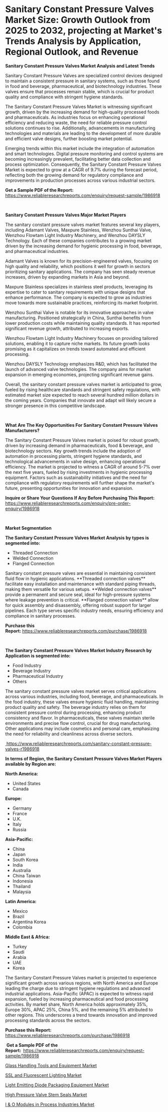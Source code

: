 <p><h1>Sanitary Constant Pressure Valves Market Size: Growth Outlook from 2025 to 2032, projecting at Market's Trends Analysis by Application, Regional Outlook, and Revenue</h1></p><p><strong>Sanitary Constant Pressure Valves Market Analysis and Latest Trends</strong></p>
<p><p>Sanitary Constant Pressure Valves are specialized control devices designed to maintain a consistent pressure in sanitary systems, such as those found in food and beverage, pharmaceutical, and biotechnology industries. These valves ensure that processes remain stable, which is crucial for product quality and compliance with stringent hygiene standards.</p><p>The Sanitary Constant Pressure Valves Market is witnessing significant growth, driven by the increasing demand for high-quality processed foods and pharmaceuticals. As industries focus on enhancing operational efficiency and reducing waste, the need for reliable pressure control solutions continues to rise. Additionally, advancements in manufacturing technologies and materials are leading to the development of more durable and efficient valve designs, further boosting market potential.</p><p>Emerging trends within this market include the integration of automation and smart technologies. Digital pressure monitoring and control systems are becoming increasingly prevalent, facilitating better data collection and process optimization. Consequently, the Sanitary Constant Pressure Valves Market is expected to grow at a CAGR of 9.7% during the forecast period, reflecting both the growing demand for regulatory compliance and improvements in production processes across various industrial sectors.</p></p>
<p><strong>Get a Sample PDF of the Report:&nbsp;</strong> <a href="https://www.reliableresearchreports.com/enquiry/request-sample/1986918?utm_campaign=12&utm_medium=2&utm_source=Github&utm_content=ia&utm_term=02032025&utm_id=sanitary-constant-pressure-valves">https://www.reliableresearchreports.com/enquiry/request-sample/1986918</a></p>
<p>&nbsp;</p>
<p><strong>Sanitary Constant Pressure Valves Major Market Players</strong></p>
<p><p>The sanitary constant pressure valves market features several key players, including Adamant Valves, Maxpure Stainless, Wenzhou Sunthai Valve, Wenzhou Flowtam Light Industry Machinery, and Wenzhou DAYSLY Technology. Each of these companies contributes to a growing market driven by the increasing demand for hygienic processing in food, beverage, and pharmaceutical industries.</p><p>Adamant Valves is known for its precision-engineered valves, focusing on high quality and reliability, which positions it well for growth in sectors prioritizing sanitary applications. The company has seen steady revenue increases, driven by expanding markets in Asia and beyond. </p><p>Maxpure Stainless specializes in stainless steel products, leveraging its expertise to cater to sanitary requirements with unique designs that enhance performance. The company is expected to grow as industries move towards more sustainable practices, reinforcing its market footprint.</p><p>Wenzhou Sunthai Valve is notable for its innovative approaches in valve manufacturing. Positioned strategically in China, Sunthai benefits from lower production costs while maintaining quality standards. It has reported significant revenue growth, attributed to increasing exports.</p><p>Wenzhou Flowtam Light Industry Machinery focuses on providing tailored solutions, enabling it to capture niche markets. Its future growth looks promising as it capitalizes on trends toward automated and efficient processing.</p><p>Wenzhou DAYSLY Technology emphasizes R&D, which has facilitated the launch of advanced valve technologies. The company aims for market expansion in emerging economies, projecting significant revenue gains.</p><p>Overall, the sanitary constant pressure valves market is anticipated to grow, fueled by rising healthcare standards and stringent safety regulations, with estimated market size expected to reach several hundred million dollars in the coming years. Companies that innovate and adapt will likely secure a stronger presence in this competitive landscape.</p></p>
<p>&nbsp;</p>
<p><strong>What Are The Key Opportunities For Sanitary Constant Pressure Valves Manufacturers?</strong></p>
<p><p>The Sanitary Constant Pressure Valves market is poised for robust growth, driven by increasing demand in pharmaceuticals, food & beverage, and biotechnology sectors. Key growth trends include the adoption of automation in processing plants, stringent hygiene standards, and technological advancements in valve design, enhancing operational efficiency. The market is projected to witness a CAGR of around 5-7% over the next five years, fueled by rising investments in hygienic processing equipment. Factors such as sustainability initiatives and the need for compliance with regulatory requirements will further shape the market's future, presenting opportunities for innovation and expansion.</p></p>
<p><strong>Inquire or Share Your Questions If Any Before Purchasing This Report:</strong> <a href="https://www.reliableresearchreports.com/enquiry/pre-order-enquiry/1986918?utm_campaign=12&utm_medium=2&utm_source=Github&utm_content=ia&utm_term=02032025&utm_id=sanitary-constant-pressure-valves">https://www.reliableresearchreports.com/enquiry/pre-order-enquiry/1986918</a></p>
<p>&nbsp;</p>
<p><strong>Market Segmentation</strong></p>
<p><strong>The Sanitary Constant Pressure Valves Market Analysis by types is segmented into:</strong></p>
<p><ul><li>Threaded Connection</li><li>Welded Connection</li><li>Flanged Connection</li></ul></p>
<p><p>Sanitary constant pressure valves are essential in maintaining consistent fluid flow in hygienic applications. **Threaded connection valves** facilitate easy installation and maintenance with standard piping threads, making them versatile for various setups. **Welded connection valves** provide a permanent and secure seal, ideal for high-pressure systems where leakage prevention is critical. **Flanged connection valves** allow for quick assembly and disassembly, offering robust support for larger pipelines. Each type serves specific industry needs, ensuring efficiency and compliance in sanitary processes.</p></p>
<p><strong>Purchase this Report:&nbsp;</strong><a href="https://www.reliableresearchreports.com/purchase/1986918?utm_campaign=12&utm_medium=2&utm_source=Github&utm_content=ia&utm_term=02032025&utm_id=sanitary-constant-pressure-valves">https://www.reliableresearchreports.com/purchase/1986918</a></p>
<p>&nbsp;</p>
<p><strong>The Sanitary Constant Pressure Valves Market Industry Research by Application is segmented into:</strong></p>
<p><ul><li>Food Industry</li><li>Beverage Industry</li><li>Pharmaceutical Industry</li><li>Others</li></ul></p>
<p><p>The sanitary constant pressure valves market serves critical applications across various industries, including food, beverage, and pharmaceuticals. In the food industry, these valves ensure hygienic fluid handling, maintaining product quality and safety. The beverage industry relies on them for consistent pressure control during processing, enhancing product consistency and flavor. In pharmaceuticals, these valves maintain sterile environments and precise flow control, crucial for drug manufacturing. Other applications may include cosmetics and personal care, emphasizing the need for reliability and cleanliness across diverse sectors.</p></p>
<p><a href="https://www.reliableresearchreports.com/sanitary-constant-pressure-valves-r1986918?utm_campaign=12&utm_medium=2&utm_source=Github&utm_content=ia&utm_term=02032025&utm_id=sanitary-constant-pressure-valves">&nbsp;https://www.reliableresearchreports.com/sanitary-constant-pressure-valves-r1986918</a></p>
<p><strong>In terms of Region, the Sanitary Constant Pressure Valves Market Players available by Region are:</strong></p>
<p>
    <p> <strong> North America: </strong>
        <ul>
            <li>United States</li>
            <li>Canada</li>
        </ul>
        </p> 
    <p> <strong> Europe: </strong>
        <ul>
            <li>Germany</li>
            <li>France</li>
            <li>U.K.</li>
            <li>Italy</li>
            <li>Russia</li>
        </ul>
        </p> 
    <p> <strong> Asia-Pacific: </strong>
        <ul>
            <li>China</li>
            <li>Japan</li>
            <li>South Korea</li>
            <li>India</li>
            <li>Australia</li>
            <li>China Taiwan</li>
            <li>Indonesia</li>
            <li>Thailand</li>
            <li>Malaysia</li>
        </ul>
        </p> 
    <p> <strong> Latin America: </strong>
        <ul>
            <li>Mexico</li>
            <li>Brazil</li>
            <li>Argentina Korea</li>
            <li>Colombia</li>
        </ul>
        </p> 
    <p> <strong> Middle East & Africa: </strong>
        <ul>
            <li>Turkey</li>
            <li>Saudi</li>
            <li>Arabia</li>
            <li>UAE</li>
            <li>Korea</li>
        </ul>
    </p>
    </p>
<p><p>The Sanitary Constant Pressure Valves market is projected to experience significant growth across various regions, with North America and Europe leading the charge due to stringent hygiene regulations and advanced industrial applications. Asia-Pacific (APAC) is expected to witness rapid expansion, fueled by increasing pharmaceutical and food processing activities. By market share, North America holds approximately 35%, Europe 30%, APAC 25%, China 5%, and the remaining 5% attributed to other regions. This underscores a trend towards innovation and improved processing standards across the sectors.</p></p>
<p><strong>Purchase this Report: </strong><a href="https://www.reliableresearchreports.com/purchase/1986918?utm_campaign=12&utm_medium=2&utm_source=Github&utm_content=ia&utm_term=02032025&utm_id=sanitary-constant-pressure-valves">https://www.reliableresearchreports.com/purchase/1986918</a></p>
<p>&nbsp;<strong>Get a Sample PDF of the Report:&nbsp;&nbsp;</strong><a href="https://www.reliableresearchreports.com/enquiry/request-sample/1986918?utm_campaign=12&utm_medium=2&utm_source=Github&utm_content=ia&utm_term=02032025&utm_id=sanitary-constant-pressure-valves">https://www.reliableresearchreports.com/enquiry/request-sample/1986918</a></p>
<p><strong></strong></p>
<p><p><a href="https://github.com/raquinyagua/Market-Research-Report-List-1/blob/main/glass-handling-tools-and-equipment-market.md?utm_campaign=12&utm_medium=2&utm_source=Github&utm_content=ia&utm_term=02032025&utm_id=sanitary-constant-pressure-valves">Glass Handling Tools and Equipment Market</a></p><p><a href="https://github.com/lanuskarnajc/Market-Research-Report-List-1/blob/main/ssl-and-fluorescent-lighting-market.md?utm_campaign=12&utm_medium=2&utm_source=Github&utm_content=ia&utm_term=02032025&utm_id=sanitary-constant-pressure-valves">SSL and Fluorescent Lighting Market</a></p><p><a href="https://github.com/ivvrgibi/Market-Research-Report-List-1/blob/main/light-emitting-diode-packaging-equipment-market.md?utm_campaign=12&utm_medium=2&utm_source=Github&utm_content=ia&utm_term=02032025&utm_id=sanitary-constant-pressure-valves">Light Emitting Diode Packaging Equipment Market</a></p><p><a href="https://github.com/ziwersekos/Market-Research-Report-List-1/blob/main/high-pressure-valve-stem-seals-market.md?utm_campaign=12&utm_medium=2&utm_source=Github&utm_content=ia&utm_term=02032025&utm_id=sanitary-constant-pressure-valves">High Pressure Valve Stem Seals Market</a></p><p><a href="https://github.com/shirlantosx7/Market-Research-Report-List-1/blob/main/i-o-modules-in-process-industries-market.md?utm_campaign=12&utm_medium=2&utm_source=Github&utm_content=ia&utm_term=02032025&utm_id=sanitary-constant-pressure-valves">I & O Modules in Process Industries Market</a></p></p>